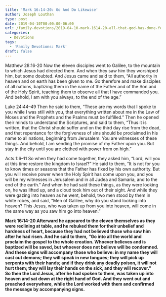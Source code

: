 ```yaml
---
title: 'Mark 16:14-20: Go And Do Likewise'
author: Joseph Louthan
type: post
date: 2019-04-10T00:00:00-06:00
url: /family-devotions/2019-04-10-mark-1614-20-all-that-god-has-done-for-u.md/
categories:
  - Devotions
tags:
  - 'Family Devotions: Mark'
draft: false
---
```


Matthew 28:16-20 Now the eleven disciples went to Galilee, to the mountain to which Jesus had directed them. And when they saw him they worshiped him, but some doubted. And Jesus came and said to them, “All authority in heaven and on earth has been given to me. Go therefore and make disciples of all nations, baptizing them in the name of the Father and of the Son and of the Holy Spirit, teaching them to observe all that I have commanded you. And behold, I am with you always, to the end of the age.”

Luke 24:44–49 Then he said to them, “These are my words that I spoke to you while I was still with you, that everything written about me in the Law of Moses and the Prophets and the Psalms must be fulfilled.” Then he opened their minds to understand the Scriptures, and said to them, “Thus it is written, that the Christ should suffer and on the third day rise from the dead, and that repentance for the forgiveness of sins should be proclaimed in his name to all nations, beginning from Jerusalem. You are witnesses of these things. And behold, I am sending the promise of my Father upon you. But stay in the city until you are clothed with power from on high.”

Acts 1:6–11 So when they had come together, they asked him, “Lord, will you at this time restore the kingdom to Israel?” He said to them, “It is not for you to know times or seasons that the Father has fixed by his own authority. But you will receive power when the Holy Spirit has come upon you, and you will be my witnesses in Jerusalem and in all Judea and Samaria, and to the end of the earth.” And when he had said these things, as they were looking on, he was lifted up, and a cloud took him out of their sight. And while they were gazing into heaven as he went, behold, two men stood by them in white robes, and said, “Men of Galilee, why do you stand looking into heaven? This Jesus, who was taken up from you into heaven, will come in the same way as you saw him go into heaven.”
 
**Mark 16:14-20 Afterward he appeared to the eleven themselves as they were reclining at table, and he rebuked them for their unbelief and hardness of heart, because they had not believed those who saw him after he had risen. And he said to them, “Go into all the world and proclaim the gospel to the whole creation. Whoever believes and is baptized will be saved, but whoever does not believe will be condemned. And these signs will accompany those who believe: in my name they will cast out demons; they will speak in new tongues; they will pick up serpents with their hands; and if they drink any deadly poison, it will not hurt them; they will lay their hands on the sick, and they will recover.”
    So then the Lord Jesus, after he had spoken to them, was taken up into heaven and sat down at the right hand of God. And they went out and preached everywhere, while the Lord worked with them and confirmed the message by accompanying signs.**